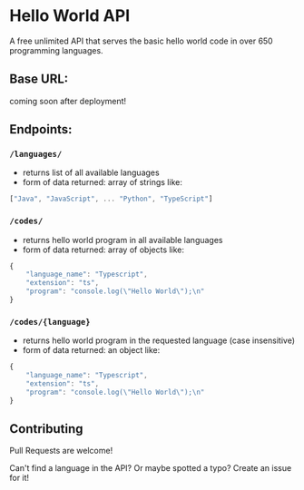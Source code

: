 # Hello World API

A free unlimited API that serves the basic hello world code in over 650 programming languages.

## Base URL: 
coming soon after deployment!

## Endpoints:

### `/languages/`

- returns list of all available languages
- form of data returned: array of strings like:
```js
["Java", "JavaScript", ... "Python", "TypeScript"]
```

### `/codes/`

- returns hello world program in all available languages
- form of data returned: array of objects like:
```js
{
    "language_name": "Typescript",
    "extension": "ts",
    "program": "console.log(\"Hello World\");\n"
}
```

### `/codes/{language}`

- returns hello world program in the requested language (case insensitive)
- form of data returned: an object like:
```js
{
    "language_name": "Typescript",
    "extension": "ts",
    "program": "console.log(\"Hello World\");\n"
}
```

## Contributing

Pull Requests are welcome! 

Can't find a language in the API? Or maybe spotted a typo? Create an issue for it!